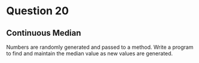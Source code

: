 # Question 20
## Continuous Median
Numbers are randomly generated and passed to a method. Write a program to find and maintain the median value as new values are generated.
